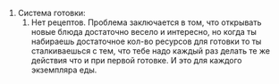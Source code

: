 
1. Система готовки:
	1. Нет рецептов. Проблема заключается в том, что открывать новые блюда достаточно весело и интересно, но когда ты набираешь достаточное кол-во ресурсов для готовки то ты сталкиваешься с тем, что тебе надо каждый раз делать те же действия что и при первой готовке. И это для каждого экземпляра еды.